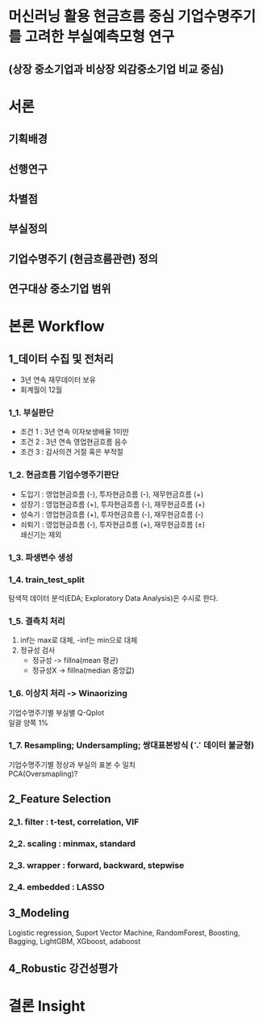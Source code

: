 머신러닝 활용 현금흐름 중심 기업수명주기를 고려한 부실예측모형 연구
====================
(상장 중소기업과 비상장 외감중소기업 비교 중심)
-----------------------------

# 서론
## 기획배경
## 선행연구
## 차별점
## 부실정의
## 기업수명주기 (현금흐름관련) 정의
## 연구대상 중소기업 범위

# 본론 Workflow
## 1_데이터 수집 및 전처리
- 3년 연속 재무데이터 보유
- 회계월이 12월
### 1_1. 부실판단
- 조건 1 : 3년 연속 이자보생배율 1미만
- 조건 2 : 3년 연속 영업현금흐름 음수
- 조건 3 : 감사의견 거절 혹은 부적절
### 1_2. 현금흐름 기업수명주기판단
- 도입기 : 영업현금흐름 (-), 투자현금흐름 (-), 재무현금흐름 (+)
- 성장기 : 영업현금흐름 (+), 투자현금흐름 (-), 재무현금흐름 (+)
- 성숙기 : 영업현금흐름 (+), 투자현금흐름 (-), 재무현금흐름 (-)
- 쇠퇴기 : 영업현금흐름 (-), 투자현금흐름 (+), 재무현금흐름 (±)   
쇄신기는 제외
### 1_3. 파생변수 생성
### 1_4. train_test_split
탐색적 데이터 분석(EDA; Exploratory Data Analysis)은 수시로 한다.
### 1_5. 결측치 처리
1. inf는 max로 대체, -inf는 min으로 대체   
2. 정규성 검사   
    - 정규성 -> fillna(mean 평균)    
    - 정규성X -> fillna(median 중앙값)
### 1_6. 이상치 처리 -> Winaorizing
기업수명주기별 부실별 Q-Qplot   
일괄 양쪽 1%
### 1_7. Resampling; Undersampling; 쌍대표본방식 (∵ 데이터 불균형)
기업수명주기별 정상과 부실의 표본 수 일치   
PCA(Oversmapling)?

## 2_Feature Selection
### 2_1. filter : t-test, correlation, VIF
### 2_2. scaling : minmax, standard
### 2_3. wrapper : forward, backward, stepwise
### 2_4. embedded : LASSO

## 3_Modeling
Logistic regression, Suport Vector Machine, RandomForest, Boosting, Bagging, LightGBM, XGboost, adaboost
## 4_Robustic 강건성평가

# 결론 Insight
